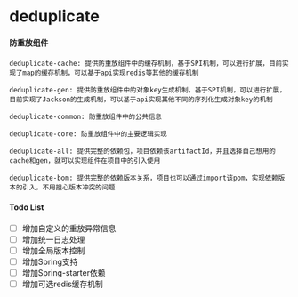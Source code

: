 # deduplicate
#### 防重放组件

`deduplicate-cache: 提供防重放组件中的缓存机制，基于SPI机制，可以进行扩展，目前实现了map的缓存机制，可以基于api实现redis等其他的缓存机制`

`deduplicate-gen: 提供防重放组件中的对象key生成机制，基于SPI机制，可以进行扩展，目前实现了Jackson的生成机制，可以基于api实现其他不同的序列化生成对象key的机制`

`deduplicate-common: 防重放组件中的公共信息`

`deduplicate-core: 防重放组件中的主要逻辑实现`

`deduplicate-all: 提供完整的依赖包，项目依赖该artifactId，并且选择自己想用的cache和gen，就可以实现组件在项目中的引入使用`

`deduplicate-bom: 提供完整的依赖版本关系，项目也可以通过import该pom，实现依赖版本的引入，不用担心版本冲突的问题`

#### Todo List
- [ ] 增加自定义的重放异常信息
- [ ] 增加统一日志处理
- [ ] 增加全局版本控制
- [ ] 增加Spring支持
- [ ] 增加Spring-starter依赖
- [ ] 增加可选redis缓存机制